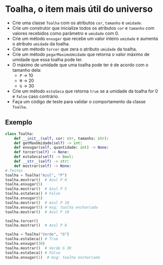 # Toalha, o item mais útil do universo

- Crie uma classe `Toalha` com os atributos `cor`, `tamanho` e `umidade`.
- Crie um construtor que inicialize todos os atributos `cor` e `tamanho` com valores recebidos como parâmetro e `umidade` com 0.
- Crie um método `enxugar` que recebe um valor inteiro `umidade` e aumenta o atributo `umidade` da toalha.
- Crie um método `torcer` que zera o atributo `umidade` da toalha.
- Crie um método `pegarMaximoUmidade` que retorna o valor máximo de umidade que essa toalha pode ter.
- O máximo de umidade que uma toalha pode ter é de acordo com o tamanho dela:
  - `P` -> 10
  - `M` -> 20
  - `G` -> 30
- Crie um método `estaSeca` que retorna `true` se a umidade da toalha for 0 e `false` caso contrário.
- Faça um código de teste para validar o comportamento da classe `Toalha`.

## Exemplo

<!-- load solver.py fenced:filter:py -->

```py
class Toalha:
    def __init__(self, cor: str, tamanho: str):
    def getMaxUmidade(self) -> int:
    def enxugar(self, quantidade: int) -> None:
    def torcer(self) -> None:
    def estaSeca(self) -> bool:
    def __str__(self) -> str:
    def mostrar(self) -> None:
# Testes
toalha = Toalha("Azul", "P")
toalha.mostrar()  # Azul P 0
toalha.enxugar(5)
toalha.mostrar()  # Azul P 5
toalha.estaSeca() # False
toalha.enxugar(5)
toalha.mostrar()  # Azul P 10
toalha.enxugar(5) # msg: toalha encharcada
toalha.mostrar()  # Azul P 10

toalha.torcer()
toalha.mostrar()  # Azul P 0

toalha = Toalha("Verde", "G")
toalha.estaSeca() # True
toalha.enxugar(30)
toalha.mostrar()  # Verde G 30
toalha.estaSeca() # False
toalha.enxugar(1)  # msg: toalha encharcada
```

<!-- load -->
